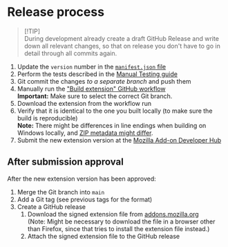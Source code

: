 # Release process

> [!TIP]\
> During development already create a draft GitHub Release and write down all relevant changes, so that
> on release you don't have to go in detail through all commits again.

1. Update the `version` number in the [`manifest.json` file](./extension/manifest.json)
2. Perform the tests described in the [Manual Testing guide](./Manual%20testing.md)
3. Git commit the changes _to a separate branch_ and push them
4. Manually run the ["Build extension" GitHub workflow](https://github.com/Marcono1234/known-sites-extension/actions/workflows/build.yml)\
   **Important:** Make sure to select the correct Git branch.
5. Download the extension from the workflow run
6. Verify that it is identical to the one you built locally (to make sure the build is reproducible)\
   **Note:** There might be differences in line endings when building on Windows locally, and [ZIP metadata might differ](https://github.com/mozilla/web-ext/issues/2381).
7. Submit the new extension version at the [Mozilla Add-on Developer Hub](https://addons.mozilla.org/en-US/developers/addons)

## After submission approval

After the new extension version has been approved:

1. Merge the Git branch into `main`
2. Add a Git tag (see previous tags for the format)
3. Create a GitHub release
   1. Download the signed extension file from [addons.mozilla.org](https://addons.mozilla.org/en-US/firefox/addon/known-sites/)\
      (Note: Might be necessary to download the file in a browser other than Firefox, since that tries to install the extension file instead.)
   2. Attach the signed extension file to the GitHub release
